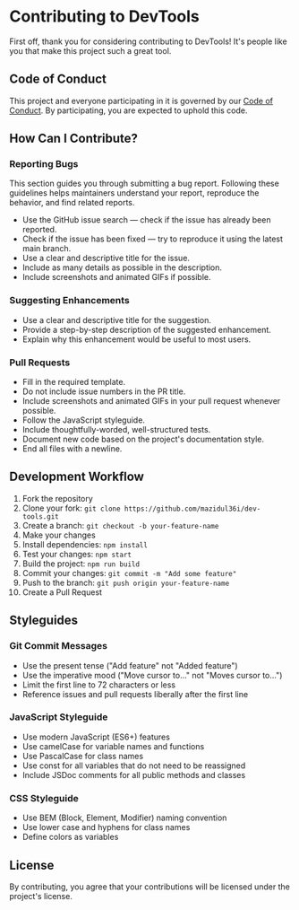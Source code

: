  # Contributing to DevTools

First off, thank you for considering contributing to DevTools! It's people like you that make this project such a great tool.

## Code of Conduct

This project and everyone participating in it is governed by our [Code of Conduct](CODE_OF_CONDUCT.md). By participating, you are expected to uphold this code.

## How Can I Contribute?

### Reporting Bugs

This section guides you through submitting a bug report. Following these guidelines helps maintainers understand your report, reproduce the behavior, and find related reports.

* Use the GitHub issue search — check if the issue has already been reported.
* Check if the issue has been fixed — try to reproduce it using the latest main branch.
* Use a clear and descriptive title for the issue.
* Include as many details as possible in the description.
* Include screenshots and animated GIFs if possible.

### Suggesting Enhancements

* Use a clear and descriptive title for the suggestion.
* Provide a step-by-step description of the suggested enhancement.
* Explain why this enhancement would be useful to most users.

### Pull Requests

* Fill in the required template.
* Do not include issue numbers in the PR title.
* Include screenshots and animated GIFs in your pull request whenever possible.
* Follow the JavaScript styleguide.
* Include thoughtfully-worded, well-structured tests.
* Document new code based on the project's documentation style.
* End all files with a newline.

## Development Workflow

1. Fork the repository
2. Clone your fork: `git clone https://github.com/mazidul36i/dev-tools.git`
3. Create a branch: `git checkout -b your-feature-name`
4. Make your changes
5. Install dependencies: `npm install`
6. Test your changes: `npm start`
7. Build the project: `npm run build`
8. Commit your changes: `git commit -m "Add some feature"`
9. Push to the branch: `git push origin your-feature-name`
10. Create a Pull Request

## Styleguides

### Git Commit Messages

* Use the present tense ("Add feature" not "Added feature")
* Use the imperative mood ("Move cursor to..." not "Moves cursor to...")
* Limit the first line to 72 characters or less
* Reference issues and pull requests liberally after the first line

### JavaScript Styleguide

* Use modern JavaScript (ES6+) features
* Use camelCase for variable names and functions
* Use PascalCase for class names
* Use const for all variables that do not need to be reassigned
* Include JSDoc comments for all public methods and classes

### CSS Styleguide

* Use BEM (Block, Element, Modifier) naming convention
* Use lower case and hyphens for class names
* Define colors as variables

## License

By contributing, you agree that your contributions will be licensed under the project's license.
